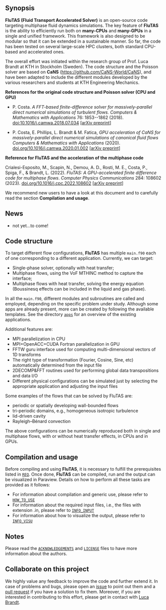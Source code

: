 ## Synopsis

**FluTAS (Fluid Transport Accelerated Solver)** is an open-source code targeting multiphase fluid dynamics simulations. The key feature of **FluTAS** is the ability to efficiently run both on **many-CPUs** and **many-GPUs** in a single and unified framework. This framework is also designed to be modular so that it can be extended in a sustainable manner. So far, the code has been tested on several large-scale HPC clusters, both standard CPU-based and accelerated ones.

The overall effort was initiated within the research group of Prof. Luca Brandt at KTH in Stockholm (Sweden). The code structure and the Poisson solver are based on **CaNS** (https://github.com/CaNS-World/CaNS), and have been adapted to include the different modules developed by the various researchers and students at KTH Engineering Mechanics.

**References for the original code structure and Poisson solver (CPU and GPU)**

 * P. Costa. *A FFT-based finite-difference solver for massively-parallel direct numerical simulations of turbulent flows.* *Computers & Mathematics with Applications* 76: 1853--1862 (2018). [doi:10.1016/j.camwa.2018.07.034](https://doi.org/10.1016/j.camwa.2018.07.034) [[arXiv preprint]](https://arxiv.org/abs/1802.10323)

 * P. Costa, E. Phillips, L. Brandt & M. Fatica, *GPU acceleration of CaNS for massively-parallel direct numerical simulations of canonical fluid flows* *Computers & Mathematics with Applications* (2020). [doi.org/10.1016/j.camwa.2020.01.002](https://doi.org/10.1016/j.camwa.2020.01.002) [[arXiv preprint]](https://arxiv.org/abs/2001.05234)

**Reference for FluTAS and the acceleration of the multiphase code**

Crialesi-Esposito, M., Scapin, N., Demou, A. D., Rosti, M. E., Costa, P., Spiga, F., & Brandt, L. (2022). *FluTAS: A GPU-accelerated finite difference code for multiphase flows*. *Computer Physics Communications* 284: 108602 (2023). [doi.org/10.1016/j.cpc.2022.108602](https://doi.org/10.1016/j.cpc.2022.108602) [[arXiv preprint]](https://arxiv.org/abs/2204.08834)

We recommend new users to have a look at this document and to carefully read the section **Compilation and usage**.

## News
 * not yet...to come!

## Code structure
To target different flow configurations, **FluTAS** has multiple `main.f90` each of one corresponding to a different application. Currently, we can target:

 * Single-phase solver, optionally with heat transfer;
 * Multiphase flows, using the VoF MTHINC method to capture the interface;
 * Multiphase flows with heat transfer, solving the energy equation (Boussinesq effects can be included in the liquid and gas phase).

In all the `main.f90`, different modules and subroutines are called and employed, depending on the specific problem under study. Although some apps are already present, more can be created by following the available templates. See the directory [`apps`](./src/apps/) for an overview of the existing applications.

Additional features are:

 * MPI parallelization in CPU
 * MPI+OpenACC+CUDA Fortran parallelization in GPU
 * FFTW guru interface used for computing multi-dimensional vectors of 1D transforms
 * The right type of transformation (Fourier, Cosine, Sine, etc) automatically determined from the input file
 * 2DECOMP&FFT routines used for performing global data transpositions and data I/O
 * Different physical configurations can be simulated just by selecting the appropriate application and adjusting the input files

Some examples of the flows that can be solved by FluTAS are:

 * periodic or spatially developing wall-bounded flows
 * tri-periodic domains, e.g., homogeneous isotropic turbulence
 * lid-driven cavity
 * Rayleigh–Bénard convection

The above configurations can be numerically reproduced both in single and multiphase flows, with or without heat transfer effects, in CPUs and in GPUs.
 
## Compilation and usage
Before compiling and using **FluTAS**, it is necessary to fulfill the prerequisites listed in [`REQ`](./getting_started/REQ.md). Once done, **FluTAS** can be compiled, run and the output can be visualized in Paraview. Details on how to perform all these tasks are provided as it follows:
 * For information about compilation and generic use, please refer to [`HOW_TO_USE`](./getting_started/HOW_TO_USE.md)
 * For information about the required input files, i.e., the files with extension .in, please refer to [`INFO_INPUT`](./getting_started/INFO_INPUT.md)
 * For information about how to visualize the output, please refer to [`INFO_VISU`](./getting_started/INFO_VISU.md)

## Notes
Please read the [`ACKNOWLEDGEMENTS`](./authorship/ACKNOWLEDGEMENTS.md) and [`LICENSE`](./authorship/LICENSE) files to have more information about the authors.

## Collaborate on this project
We highly value any feedback to improve the code and further extend it. In case of problems and bugs, please open an [issue](https://github.com/Multiphysics-Flow-Solvers/FluTAS/issues) to point out them and a [pull request](https://github.com/Multiphysics-Flow-Solvers/FluTAS/pulls) if you have a solution to fix them. Moreover, if you are interested in contributing to this effort, please get in contact with [Luca Brandt](mailto:luca@mech.kth.se).
